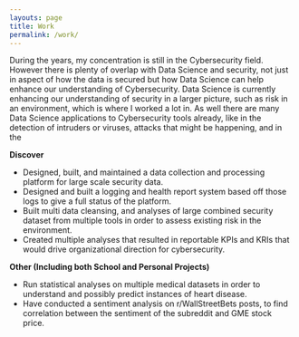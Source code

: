 ```yaml
---
layouts: page
title: Work
permalink: /work/
---
```


During the years, my concentration is still in the Cybersecurity field. However there is plenty of overlap with Data Science and security, not just in aspect of how the data is secured but how Data Science can help enhance our understanding of Cybersecurity. Data Science is currently enhancing our understanding of security in a larger picture, such as risk in an environment, which is where I worked a lot in. As well there are many Data Science applications to Cybersecurity tools already, like in the detection of intruders or viruses, attacks that might be happening, and in the

**Discover**
* Designed, built, and maintained a data collection and processing platform for large scale security data.
* Designed and built a logging and health report system based off those logs to give a full status of the platform.
* Built multi data cleansing, and analyses of large combined security dataset from multiple tools in order to assess existing risk in the environment.
* Created multiple analyses that resulted in reportable KPIs and KRIs that would drive organizational direction for cybersecurity.

**Other (Including both School and Personal Projects)**
* Run statistical analyses on multiple medical datasets in order to understand and possibly predict instances of heart disease.
* Have conducted a sentiment analysis on r/WallStreetBets posts, to find correlation between the sentiment of the subreddit and GME stock price.
